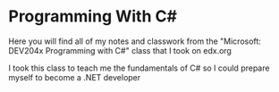# Programming With C#

Here you will find all of my notes and classwork from the "Microsoft: DEV204x Programming with C#" class that I took on edx.org

I took this class to teach me the fundamentals of C# so I could prepare myself to become a .NET developer